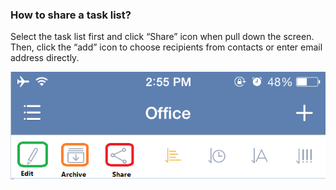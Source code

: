 ### How to share a task list?
Select the task list first and click “Share” icon when pull down the screen. Then, click the “add” icon to choose recipients from contacts or enter email address directly.

![](../images/shareatasklist.png)
